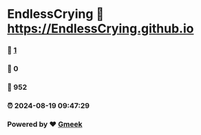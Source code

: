 # EndlessCrying :link: https://EndlessCrying.github.io 
### :page_facing_up: [1](https://EndlessCrying.github.io/tag.html) 
### :speech_balloon: 0 
### :hibiscus: 952 
### :alarm_clock: 2024-08-19 09:47:29 
### Powered by :heart: [Gmeek](https://github.com/Meekdai/Gmeek)
